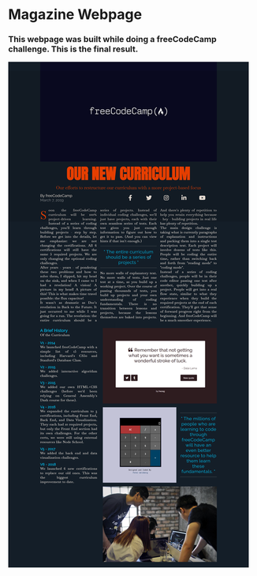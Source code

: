 # Magazine Webpage

### This webpage was built while doing a freeCodeCamp challenge. This is the final result.

![](magazine-webpage-screenshot.png)